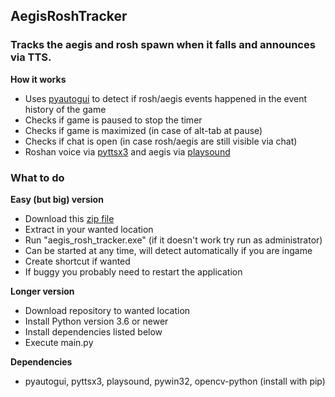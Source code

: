 ## AegisRoshTracker

### Tracks the aegis and rosh spawn when it falls and announces via TTS.

__How it works__
* Uses [pyautogui](https://pypi.org/project/PyAutoGUI/) to detect if rosh/aegis events happened in the event history of the game
* Checks if game is paused to stop the timer
* Checks if game is maximized (in case of alt-tab at pause)
* Checks if chat is open (in case rosh/aegis are still visible via chat)
* Roshan voice via [pyttsx3](https://pypi.org/project/pyttsx3/) and aegis via [playsound](https://pypi.org/project/playsound/)

### What to do
__Easy (but big) version__
* Download this [zip file](https://we.tl/t-5jTC7ZLeJ3)
* Extract in your wanted location
* Run "aegis_rosh_tracker.exe" (if it doesn't work try run as administrator)
* Can be started at any time, will detect automatically if you are ingame
* Create shortcut if wanted
* If buggy you probably need to restart the application

__Longer version__
* Download repository to wanted location
* Install Python version 3.6 or newer
* Install dependencies listed below
* Execute main.py

__Dependencies__
* pyautogui, pyttsx3, playsound, pywin32, opencv-python (install with pip)
